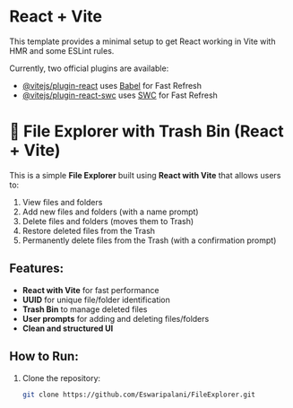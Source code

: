 # React + Vite

This template provides a minimal setup to get React working in Vite with HMR and some ESLint rules.

Currently, two official plugins are available:

- [@vitejs/plugin-react](https://github.com/vitejs/vite-plugin-react/blob/main/packages/plugin-react/README.md) uses [Babel](https://babeljs.io/) for Fast Refresh
- [@vitejs/plugin-react-swc](https://github.com/vitejs/vite-plugin-react-swc) uses [SWC](https://swc.rs/) for Fast Refresh
# 📁 File Explorer with Trash Bin (React + Vite)

This is a simple **File Explorer** built using **React with Vite** that allows users to:

1. View files and folders  
2. Add new files and folders (with a name prompt)  
3. Delete files and folders (moves them to Trash)  
4. Restore deleted files from the Trash  
5. Permanently delete files from the Trash (with a confirmation prompt)  

## Features:
- **React with Vite** for fast performance  
- **UUID** for unique file/folder identification  
- **Trash Bin** to manage deleted files  
- **User prompts** for adding and deleting files/folders  
- **Clean and structured UI**  

## How to Run:
1. Clone the repository:  
   ```sh
   git clone https://github.com/Eswaripalani/FileExplorer.git
